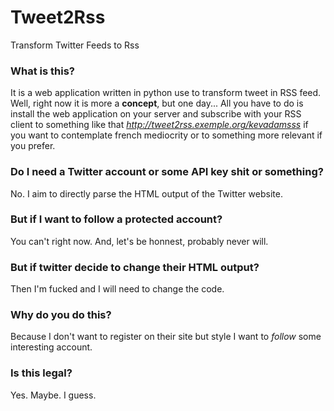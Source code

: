 # Tweet2Rss
Transform Twitter Feeds to Rss

### What is this?

It is a web application written in python use to transform tweet in RSS feed. Well, right now it is more a __concept__, but one day... All you have to do is install the web application on your server and subscribe with your RSS client to something like that *http://tweet2rss.exemple.org/kevadamsss* if you want to contemplate french mediocrity or to something more relevant if you prefer.

### Do I need a Twitter account or some API key shit or something?

No. I aim to directly parse the HTML output of the Twitter website.

### But if I want to follow a protected account?

You can't right now. And, let's be honnest,  probably never will.

### But if twitter decide to change their HTML output?

Then I'm fucked and I will need to change the code.

### Why do you do this?

Because I don't want to register on their site but style I want to *follow* some interesting account.

### Is this legal?

Yes. Maybe. I guess.
